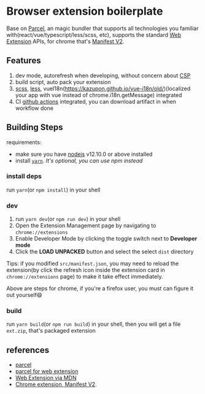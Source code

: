 # Browser extension boilerplate
Base on [Parcel](https://parceljs.org/recipes/web-extension/), an magic bundler that supports all technologies you familiar with(react/vue/typescript/less/scss, etc), supports the standard [Web Extension](https://developer.mozilla.org/en-US/docs/Mozilla/Add-ons/WebExtensions) APIs, for chrome that's [Manifest V2](https://developer.chrome.com/docs/extensions/mv2/getstarted/).

## Features
1. dev mode, autorefresh when developing, without concern about [CSP](https://developer.chrome.com/extensions/contentSecurityPolicy)
2. build script, auto pack your extension
3. [scss](http://sass-lang.com/), [less](http://lesscss.org/), vueI18n(https://kazupon.github.io/vue-i18n/old/)(localized your app with vue instead of chrome.i18n.getMessage) integrated
4. CI [github actions](https://docs.github.com/en/actions) integrated, you can download artifact in when workflow done


## Building Steps
requirements:
- make sure you have [nodejs](https://nodejs.org/) v12.10.0 or above installed
- install [`yarn`](https://yarnpkg.com/getting-started/install). *It's optional, you can use npm instead*

### install deps
run `yarn`(or `npm install`) in your shell

### dev
1. run `yarn dev`(or `npm run dev`) in your shell
2. Open the Extension Management page by navigating to `chrome://extensions`
3. Enable Developer Mode by clicking the toggle switch next to **Developer mode**
4. Click the **LOAD UNPACKED** button and select the select `dist` directory

Tips: if you modified  `src/manifest.json`, you may need to reload the extension(by click the refresh icon inside the extension card  in `chrome://extensions` page) to make it take effect immediately.

Above are steps for chrome, if you're a firefox user, you must can figure it out yourself😄

### build
run `yarn build`(or `npm run build`) in your shell, then you will get a file `ext.zip`, that's packaged extension

## references
* [parcel](https://parceljs.org/getting-started/webapp/)
* [parcel for web extension](https://parceljs.org/recipes/web-extension/)
* [Web Extension via MDN](https://developer.mozilla.org/en-US/docs/Mozilla/Add-ons/WebExtensions)
* [Chrome extension, Manifest V2](https://developer.chrome.com/docs/extensions/mv2/getstarted/).
